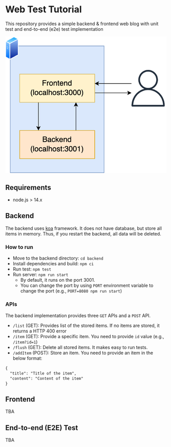 # Web Test Tutorial

This repository provides a simple backend & frontend web blog with unit test and end-to-end (e2e) test implementation

![overview](./docs/overview.png)

## Requirements

- node.js > 14.x

## Backend

The backend uses [koa](https://koajs.com) framework.
It does not have database, but store all items in memory.
Thus, if you restart the backend, all data will be deleted.

### How to run

- Move to the backend directory: `cd backend`
- Install dependencies and build: `npm ci`
- Run test: `npm test`
- Run server: `npm run start`
  - By default, it runs on the port 3001.
  - You can change the port by using `PORT` environment variable to change the port (e.g., `PORT=8080 npm run start`)

### APIs

The backend implementation provides three `GET` APIs and a `POST` API.

- `/list` (GET): Provides list of the stored items. If no items are stored, it returns a HTTP 400 error
- `/item` (GET): Provide a specific item. You need to provide `id` value (e.g., `/item?id=1`)
- `/flush` (GET): Delete all stored items. It makes easy to run tests.
- `/addItem` (POST): Store an item. You need to provide an item in the below format:

```
{
  "title": "Title of the item",
  "content": "Content of the item"
}
```

## Frontend

TBA

## End-to-end (E2E) Test

TBA
